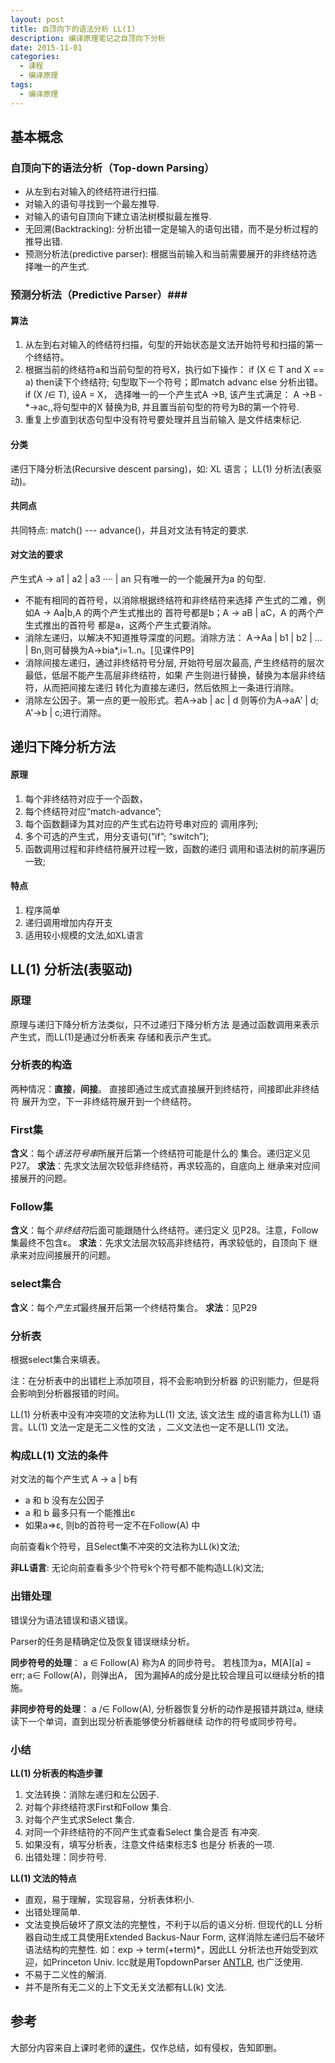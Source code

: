 ```yaml
---
layout: post
title: 自顶向下的语法分析 LL(1)
description: 编译原理笔记之自顶向下分析
date: 2015-11-01
categories: 
  - 课程
  - 编译原理
tags:
  - 编译原理
---
```

## 基本概念

### 自顶向下的语法分析（Top-down Parsing）

*	从左到右对输入的终结符进行扫描.
*	对输入的语句寻找到一个最左推导.
*	对输入的语句自顶向下建立语法树模拟最左推导.
*	无回溯(Backtracking): 分析出错一定是输入的语句出错，而不是分析过程的推导出错.
*	预测分析法(predictive parser): 根据当前输入和当前需要展开的非终结符选择唯一的产生式.

### 预测分析法（Predictive Parser）###
#### 算法
1.	从左到右对输入的终结符扫描，句型的开始状态是文法开始符号和扫描的第一个终结符。
2.	根据当前的终结符a和当前句型的符号X，执行如下操作：
    if (X ∈ T and X == a) then读下个终结符; 
    句型取下一个符号；即match advanc
    else 分析出错。
    if (X /∈ T), 设A = X，
    选择唯一的一个产生式A →B, 该产生式满足：
    A ->B -*->ac,,将句型中的X 替换为B, 并且置当前句型的符号为B的第一个符号.
3.	重复上步直到状态句型中没有符号要处理并且当前输入
是文件结束标记.

#### 分类
递归下降分析法(Recursive descent parsing)，如: 
XL 语言；
LL(1) 分析法(表驱动)。

#### 共同点
共同特点: match() --- advance()，并且对文法有特定的要求.

#### 对文法的要求
产生式A → a1 | a2 | a3 ···· | an 只有唯一的一个能展开为a 的句型.

*	不能有相同的首符号，以消除根据终结符和非终结符来选择
产生式的二难，例如A → Aa|b,A 的两个产生式推出的
首符号都是b；A → aB | aC，A 的两个产生式推出的首符号
都是a，这两个产生式要消除。
*	消除左递归，以解决不知道推导深度的问题。消除方法：
A->Aa | b1 | b2 | ... | Bn,则可替换为A->bia*,i=1..n。[见课件P9]
*	消除间接左递归，通过非终结符号分层, 开始符号层次最高,
产生终结符的层次最低，低层不能产生高层非终结符，如果
产生则进行替换，替换为本层非终结符，从而把间接左递归
转化为直接左递归，然后依照上一条进行消除。
*	消除左公因子。第一点的更一般形式。若A->ab | ac | d
则等价为A->aA' | d; A'->b | c;进行消除。

## 递归下降分析方法
#### 原理
1.	每个非终结符对应于一个函数，
2.	每个终结符对应“match-advance”;
3.	每个函数翻译为其对应的产生式右边符号串对应的
调用序列;
4.	多个可选的产生式，用分支语句(“if”; “switch”);
5.	函数调用过程和非终结符展开过程一致，函数的递归
调用和语法树的前序遍历一致;

#### 特点
1.	程序简单
2.	递归调用增加内存开支
3.	适用较小规模的文法,如XL语言

## LL(1) 分析法(表驱动)

### 原理
原理与递归下降分析方法类似，只不过递归下降分析方法
是通过函数调用来表示产生式，而LL(1)是通过分析表来
存储和表示产生式。

### 分析表的构造
两种情况：**直接**，**间接**。
直接即通过生成式直接展开到终结符，间接即此非终结符
展开为空，下一非终结符展开到一个终结符。

### First集
**含义**：每个*语法符号串*所展开后第一个终结符可能是什么的
集合。递归定义见P27。
**求法**：先求文法层次较低非终结符，再求较高的，自底向上
继承来对应间接展开的问题。

### Follow集
**含义**：每个*非终结符*后面可能跟随什么终结符。递归定义
见P28。注意，Follow集最终不包含ε。
**求法**：先求文法层次较高非终结符，再求较低的，自顶向下
继承来对应间接展开的问题。

### select集合
**含义**：每个*产生式*最终展开后第一个终结符集合。
**求法**：见P29

### 分析表
根据select集合来填表。

注：在分析表中的出错栏上添加项目，将不会影响到分析器
的识别能力，但是将会影响到分析器报错的时间。

LL(1) 分析表中没有冲突项的文法称为LL(1) 文法, 该文法生
成的语言称为LL(1) 语言。LL(1) 文法一定是无二义性的文法
，二义文法也一定不是LL(1) 文法。

### 构成LL(1) 文法的条件
对文法的每个产生式 A → a | b有

*	a 和 b 没有左公因子
*	a 和 b 最多只有一个能推出ε
*	如果a=>ε, 则b的首符号一定不在Follow(A) 中

向前查看k个符号，且Select集不冲突的文法称为LL(k)文法;

**非LL语言**:
无论向前查看多少个符号k个符号都不能构造LL(k)文法;

### 出错处理
错误分为语法错误和语义错误。

Parser的任务是精确定位及恢复错误继续分析。

**同步符号的处理**：
a ∈ Follow(A) 称为A 的同步符号。
若栈顶为a，M[A][a] = err; a∈ Follow(A)，则弹出A，
因为漏掉A的成分是比较合理且可以继续分析的措施。

**非同步符号的处理**：
a /∈ Follow(A), 分析器恢复分析的动作是报错并跳过a, 
继续读下一个单词，直到出现分析表能够使分析器继续
动作的符号或同步符号。

### 小结
**LL(1) 分析表的构造步骤**

1.	文法转换：消除左递归和左公因子.
2.	对每个非终结符求First和Follow 集合.
3.	对每个产生式求Select 集合.
4.	对同一个非终结符的不同产生式查看Select 集合是否
有冲突.
5.	如果没有，填写分析表，注意文件结束标志$ 也是分
析表的一项.
6.	出错处理：同步符号.

**LL(1) 文法的特点**

*	直观，易于理解，实现容易，分析表体积小.
*	出错处理简单.
*	文法变换后破坏了原文法的完整性，不利于以后的语义分析. 但现代的LL 分析器自动生成工具使用Extended Backus-Naur Form, 这样消除左递归后不破坏语法结构的完整性. 如：exp → term(+term)*，因此LL 分析法也开始受到欢迎，如Princeton Univ. lcc就是用TopdownParser [ANTLR](http://www.cs.princeton.edu/software/lcc/),
也广泛使用.
*	不易于二义性的解消.
*	并不是所有无二义的上下文无关文法都有LL(k) 文法.


## 参考
大部分内容来自上课时老师的[课件](../docs/topdown.pdf)，仅作总结，如有侵权，告知即删。
